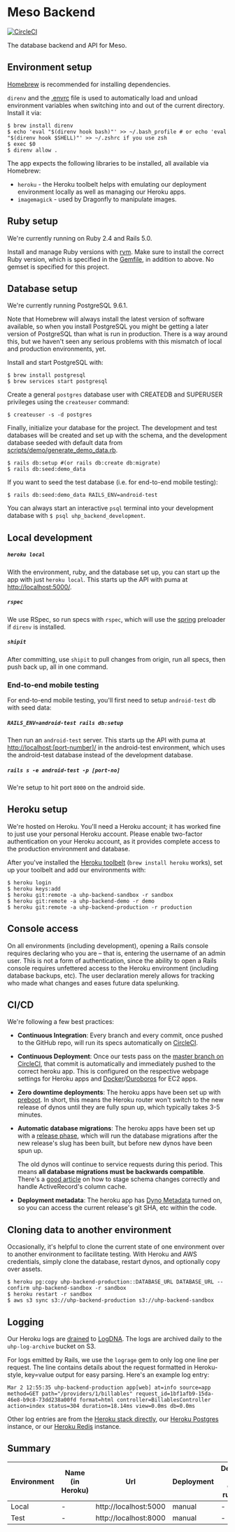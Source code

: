 # Meso Backend

[![CircleCI](https://circleci.com/gh/Meso-Health/meso-backend.svg?style=svg)](https://circleci.com/gh/Meso-Health/meso-backend)

The database backend and API for Meso.


## Environment setup

[Homebrew](http://mxcl.github.io/homebrew/) is recommended for installing dependencies.

`direnv` and the [.envrc](.envrc) file is used to automatically load and unload environment variables when switching into and out of the current directory. Install it via:

```shell
$ brew install direnv
$ echo 'eval "$(direnv hook bash)"' >> ~/.bash_profile # or echo 'eval "$(direnv hook $SHELL)"' >> ~/.zshrc if you use zsh
$ exec $0
$ direnv allow .
```

The app expects the following libraries to be installed, all available via Homebrew:

* `heroku` - the Heroku toolbelt helps with emulating our deployment environment locally as well as managing our Heroku apps.
* `imagemagick` - used by Dragonfly to manipulate images.

## Ruby setup

We're currently running on Ruby 2.4 and Rails 5.0.

Install and manage Ruby versions with [rvm](http://rvm.io/). Make sure to install the correct Ruby version, which is specified in the [Gemfile](Gemfile), in addition to above. No gemset is specified for this project.


## Database setup

We're currently running PostgreSQL 9.6.1.

Note that Homebrew will always install the latest version of software available, so when you install PostgreSQL you might be getting a later version of PostgreSQL than what is run in production. There is a way around this, but we haven't seen any serious problems with this mismatch of local and production environments, yet.

Install and start PostgreSQL with:

```
$ brew install postgresql
$ brew services start postgresql
```

Create a general `postgres` database user with CREATEDB and SUPERUSER privileges using the `createuser` command:

```
$ createuser -s -d postgres
```

Finally, initialize your database for the project. The development and test databases will be created and set up with the schema, and the development database seeded with default data from [scripts/demo/generate_demo_data.rb](scripts/demo/generate_demo_data.rb).
```
$ rails db:setup #(or rails db:create db:migrate)
$ rails db:seed:demo_data
```

If you want to seed the test database (i.e. for end-to-end mobile testing):

```
$ rails db:seed:demo_data RAILS_ENV=android-test
```

You can always start an interactive `psql` terminal into your development database with `$ psql uhp_backend_development`.


## Local development

##### `heroku local`
With the environment, ruby, and the database set up, you can start up the app with just `heroku local`. This starts up the API with puma at [http://localhost:5000/](http://localhost:5000/).

##### `rspec`
We use RSpec, so run specs with `rspec`, which will use the [spring](rails/spring) preloader if `direnv` is installed.

##### `shipit`
After committing, use `shipit` to pull changes from origin, run all specs, then push back up, all in one command.

### End-to-end mobile testing
For end-to-end mobile testing, you'll first need to setup `android-test` db with seed data:

##### `RAILS_ENV=android-test rails db:setup`

Then run an `android-test` server. This starts up the API with puma at [http://localhost:[port-number]/](http://localhost:[port-number]) in the android-test environment, which uses the android-test database instead of the development database.

##### `rails s -e android-test -p [port-no]`

We're setup to hit port `8000` on the android side.

## Heroku setup

We're hosted on Heroku. You'll need a Heroku account; it has worked fine to just use your personal Heroku account. Please enable two-factor authentication on your Heroku account, as it provides complete access to the production environment and database.

After you've installed the [Heroku toolbelt](https://toolbelt.heroku.com/) (`brew install heroku` works), set up your toolbelt and add our environments with:

```
$ heroku login
$ heroku keys:add
$ heroku git:remote -a uhp-backend-sandbox -r sandbox
$ heroku git:remote -a uhp-backend-demo -r demo
$ heroku git:remote -a uhp-backend-production -r production
```


## Console access

On all environments (including development), opening a Rails console requires declaring who you are – that is, entering the username of an admin user. This is not a form of authentication, since the ability to open a Rails console requires unfettered access to the Heroku environment (including database backups, etc). The user declaration merely allows for tracking who made what changes and eases future data spelunking.

## CI/CD

We're following a few best practices:

* **Continuous Integration**: Every branch and every commit, once pushed to the GitHub repo, will run its specs automatically on [CircleCI](https://circleci.com/gh/Watsi/uhp-backend).

* **Continuous Deployment**: Once our tests pass on the [master branch on CircleCI](https://circleci.com/gh/Watsi/uhp-backend/tree/master), that commit is automatically and immediately pushed to the correct heroku app. This is configured on the respective webpage settings for Heroku apps and [Docker](https://github.com/docker)/[Ouroboros](https://github.com/pyouroboros/ouroboros) for EC2 apps.

* **Zero downtime deployments**: The heroku apps have been set up with [preboot](https://devcenter.heroku.com/articles/preboot). In short, this means the Heroku router won't switch to the new release of dynos until they are fully spun up, which typically takes 3-5 minutes.

* **Automatic database migrations**: The heroku apps have been set up with a [release phase](https://devcenter.heroku.com/articles/release-phase), which will run the database migrations after the new release's slug has been built, but before new dynos have been spun up.

    The old dynos will continue to service requests during this period. This means **all database migrations must be backwards compatible**. There's a [good article](http://pedro.herokuapp.com/past/2011/7/13/rails_migrations_with_no_downtime/) on how to stage schema changes correctly and handle ActiveRecord's column cache.

* **Deployment metadata**: The heroku app has [Dyno Metadata](https://devcenter.heroku.com/articles/dyno-metadata) turned on, so you can access the current release's git SHA, etc within the code.


## Cloning data to another environment

Occasionally, it's helpful to clone the current state of one environment over to another environment to facilitate testing. With Heroku and AWS credentials, simply clone the database, restart dynos, and optionally copy over assets.

```
$ heroku pg:copy uhp-backend-production::DATABASE_URL DATABASE_URL --confirm uhp-backend-sandbox -r sandbox
$ heroku restart -r sandbox
$ aws s3 sync s3://uhp-backend-production s3://uhp-backend-sandbox
```


## Logging

Our Heroku logs are [drained](https://devcenter.heroku.com/articles/log-drains) to [LogDNA](https://app.logdna.com/1dea75e386/logs/view). The logs are archived daily to the `uhp-log-archive` bucket on S3.

For logs emitted by Rails, we use the `lograge` gem to only log one line per request. The line contains details about the request formatted in Heroku-style, key=value output for easy parsing. Here's an example log entry:

```
Mar 2 12:55:35 uhp-backend-production app[web] at=info source=app method=GET path="/providers/1/billables" request_id=1bf1afb9-15da-46e8-b9c8-73dd238a00fd format=html controller=BillablesController action=index status=304 duration=18.14ms view=0.0ms db=0.0ms
```

Other log entries are from the [Heroku stack directly](https://devcenter.heroku.com/articles/logging), our [Heroku Postgres](https://devcenter.heroku.com/articles/postgres-logs-errors) instance, or our [Heroku Redis](https://devcenter.heroku.com/articles/redis-logs-errors) instance.


## Summary

| Environment     | Name (in Heroku)       | Url                                     | Deployment | Deployed after green run on… | Purpose          |
|-----------------|------------------------|-----------------------------------------|------------|------------------------------|------------------|
| Local           | -                      | http://localhost:5000                   | manual     | -                            | Dev              |
| Test            | -                      | http://localhost:8000                   | manual     | -                            | Dev              |
